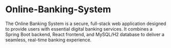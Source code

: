 # Online-Banking-System
The Online Banking System is a secure, full-stack web application designed to provide users with essential digital banking services. It combines a Spring Boot backend, React frontend, and MySQL/H2 database to deliver a seamless, real-time banking experience.

